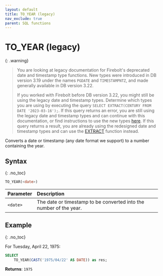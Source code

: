 ```yaml
---
layout: default
title: TO_YEAR (legacy)
nav_exclude: true
parent: SQL functions
---
```


# TO\_YEAR (legacy)

{: .warning}
  >You are looking at legacy documentation for Firebolt's deprecated date and timestamp type functions.
  >New types were introduced in DB version 3.19 under the names `PGDATE` and `TIMESTAMPNTZ`, and made generally available in DB version 3.22.
  >
  >If you worked with Firebolt before DB version 3.22, you might still be using the legacy date and timestamp types.
  >Determine which types you are using by executing the query `SELECT EXTRACT(CENTURY FROM DATE '2023-03-16');`.
  >If this query returns an error, you are still using the legacy date and timestamp types and can continue with this documentation, or find instructions to use the new types [here](../../release-notes/release-notes.md#date-and-timestamp-names-available-for-new-data-types).
  >If this query returns a result, you are already using the redesigned date and timestamp types and can use the [EXTRACT](./extract-new.md) function instead.

Converts a date or timestamp (any date format we support) to a number containing the year.

## Syntax
{: .no_toc}

```sql
TO_YEAR(<date>)
```

| Parameter | Description                                                        |
| :--------- | :------------------------------------------------------------------ |
| `<date>`  | The date or timestamp to be converted into the number of the year. |

## Example
{: .no_toc}

For Tuesday, April 22, 1975:

```sql
SELECT
	TO_YEAR(CAST('1975/04/22' AS DATE)) as res;
```

**Returns**: `1975`

